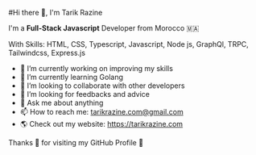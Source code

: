 #Hi there 👋, I'm Tarik Razine 

I'm a **Full-Stack Javascript** Developer from Morocco 🇲🇦

With Skills: HTML, CSS, Typescript, Javascript, Node js, GraphQl, TRPC, Tailwindcss, Express.js

- 🔭 I’m currently working on improving my skills
- 🌱 I’m currently learning Golang
- 👯 I’m looking to collaborate with other developers
- 🤔 I’m looking for feedbacks and advice
- 💬 Ask me about anything
- 📫 How to reach me: tarikrazine.com@gmail.com
- 🌎 Check out my website: https://tarikrazine.com

Thanks 🙏 for visiting my GitHub Profile 🤩

<!---
tarikrazine/tarikrazine is a ✨ special ✨ repository because its `README.md` (this file) appears on your GitHub profile.
You can click the Preview link to take a look at your changes.
--->
